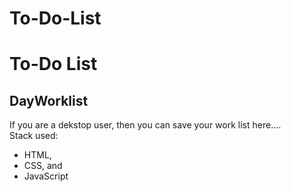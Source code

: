 # To-Do-List
<h1>To-Do List</h1>
<h2>DayWorklist</h2>
<p>If you are a dekstop user, then you can save your work list here....
<br>Stack used:
<br><ul>
  <li>HTML,</li>
  <li>CSS, and</li>
  <li>JavaScript</li>
</ul></p>
